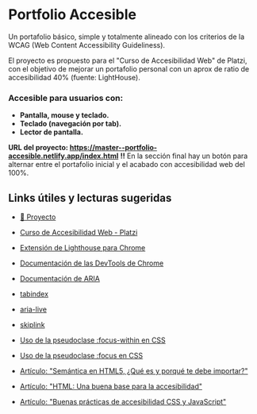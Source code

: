 
# Portfolio Accesible

Un portafolio básico, simple y totalmente alineado con los criterios de la WCAG (Web Content Accessibility Guideliness). 

El proyecto es propuesto para el "Curso de Accesibilidad Web" de Platzi, con el objetivo de mejorar un portafolio personal con un aprox de ratio de accesibilidad 40% (fuente: LightHouse). 

### Accesible para usuarios con:
* **Pantalla, mouse y teclado.**
* **Teclado (navegación por tab).**
* **Lector de pantalla.** 

**URL del proyecto: https://master--portfolio-accesible.netlify.app/index.html**
**!!** En la sección final hay un botón para alternar entre el portafolio inicial y el acabado con accesibilidad web del 100%.


## Links útiles y lecturas sugeridas

* [💖 Proyecto](https://master--portfolio-accesible.netlify.app/index.html)

* [Curso de Accesibilidad Web - Platzi](https://platzi.com/cursos/accesibilidad-web/)
* [Extensión de Lighthouse para Chrome](https://chrome.google.com/webstore/detail/lighthouse/blipmdconlkpinefehnmjammfjpmpbjk)
* [Documentación de las DevTools de Chrome](https://developer.chrome.com/docs/devtools/)
* [Documentación de ARIA](https://developer.mozilla.org/es/docs/Web/Accessibility/ARIA)
* [tabindex](https://developer.mozilla.org/en-US/docs/Web/HTML/Global_attributes/tabindex)
* [aria-live](https://developer.mozilla.org/en-US/docs/Web/API/Element/ariaLive)
* [skiplink](https://a11y-101.com/development/skip-link)
* [Uso de la pseudoclase :focus-within en CSS](https://developer.mozilla.org/en-US/docs/Web/CSS/:focus-within)
* [Uso de la pseudoclase :focus en CSS](https://developer.mozilla.org/en-US/docs/Web/CSS/:focus)
* [Artículo: "Semántica en HTML5, ¿Qué es y porqué te debe importar?"](https://www.shenansherwell.com/es/desarrollo-web/semantica-html5/#:~:text=La%20sem%C3%A1ntica%20en%20el%20HTML,pueda%20rastrear%20de%20mejor%20manera)
* [Artículo: "HTML: Una buena base para la accesibilidad"](https://developer.mozilla.org/es/docs/Learn/Accessibility/HTML#html_y_accesibilidad)
* [Artículo: "Buenas prácticas de accesibilidad CSS y JavaScript"](https://developer.mozilla.org/es/docs/Learn/Accessibility/CSS_and_JavaScript)